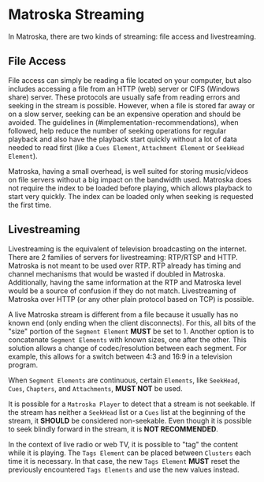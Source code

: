# Matroska Streaming

In Matroska, there are two kinds of streaming: file access and livestreaming.

## File Access

File access can simply be reading a file located on your computer, but also includes
accessing a file from an HTTP (web) server or CIFS (Windows share) server. These protocols
are usually safe from reading errors and seeking in the stream is possible. However,
when a file is stored far away or on a slow server, seeking can be an expensive operation
and should be avoided. The guidelines in (#implementation-recommendations), when followed, help reduce the number
of seeking operations for regular playback and also have the playback start quickly without
a lot of data needed to read first (like a `Cues Element`, `Attachment Element` or `SeekHead Element`).

Matroska, having a small overhead, is well suited for storing music/videos on file
servers without a big impact on the bandwidth used. Matroska does not require the index
to be loaded before playing, which allows playback to start very quickly. The index can
be loaded only when seeking is requested the first time.

## Livestreaming

Livestreaming is the equivalent of television broadcasting on the internet. There are 2
families of servers for livestreaming: RTP/RTSP and HTTP. Matroska is not meant to be
used over RTP. RTP already has timing and channel mechanisms that would be wasted if doubled
in Matroska. Additionally, having the same information at the RTP and Matroska level would
be a source of confusion if they do not match. Livestreaming of Matroska over HTTP
(or any other plain protocol based on TCP) is possible.

A live Matroska stream is different from a file because it usually has no known end
(only ending when the client disconnects). For this, all bits of the "size" portion
of the `Segment Element` **MUST** be set to 1. Another option is to concatenate `Segment Elements`
with known sizes, one after the other. This solution allows a change of codec/resolution
between each segment. For example, this allows for a switch between 4:3 and 16:9 in a television program.

When `Segment Elements` are continuous, certain `Elements`, like `SeekHead`, `Cues`,
`Chapters`, and `Attachments`, **MUST NOT** be used.

It is possible for a `Matroska Player` to detect that a stream is not seekable.
If the stream has neither a `SeekHead` list or a `Cues` list at the beginning of the stream,
it **SHOULD** be considered non-seekable. Even though it is possible to seek blindly forward
in the stream, it is **NOT RECOMMENDED**.

In the context of live radio or web TV, it is possible to "tag" the content while it is
playing. The `Tags Element` can be placed between `Clusters` each time it is necessary.
In that case, the new `Tags Element` **MUST** reset the previously encountered `Tags Elements`
and use the new values instead.

